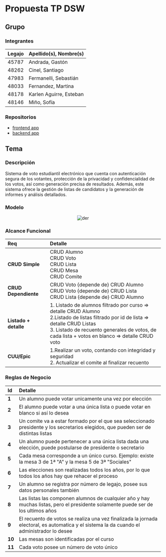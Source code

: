 # Propuesta TP DSW

## Grupo
### Integrantes
| Legajo | Apellido(s), Nombre(s)  |
|:-------|:------------------------|
| 45787  | Andrada, Gastón         |
| 48262  | Cinel, Santiago         |
| 47983  | Fermanelli, Sebastián   |
| 48033  | Fernandez, Martina      |
| 48178  | Karlen Aguirre, Esteban |
| 48146  | Miño, Sofía             |

### Repositorios
* [frontend app](http://hyperlinkToGihubOrGitlab)
* [backend app](http://hyperlinkToGihubOrGitlab)


## Tema
### Descripción
Sistema de voto estudiantil electrónico que cuenta con autenticación segura de los votantes, protección de la privacidad y confidencialidad de los votos, así como generación precisa de resultados. Además, este sistema ofrece la gestión de listas de candidatos y la generación de informes y análisis detallados.

### Modelo

<div align="center">
  
  ![der](https://github.com/sebafermanelli/tp-dsw-utn/blob/main/der.png)

</div>

### Alcance Funcional

| Req                   | Detalle                                                                                                                   |
|:----------------------|:--------------------------------------------------------------------------------------------------------------------------|
| **CRUD Simple**       | CRUD Alumno<br/>CRUD Voto<br/>CRUD Lista<br/>CRUD Mesa<br/>CRUD Comite                                                    |
| **CRUD Dependiente**  | CRUD Voto {depende de} CRUD Alumno<br/>CRUD Voto {depende de} CRUD Lista<br/>CRUD Lista {depende de} CRUD Alumno          | 
| **Listado + detalle** | 1. Listado de alumnos filtrado por curso => detalle CRUD Alumno<br/> 2.Listado de listas filtrado por id de lista => detalle CRUD Listas<br/> 3. Listado de recuento generales de votos, de cada lista + votos en blanco => detalle CRUD voto                                                                |
| **CUU/Epic**          | 1.Realizar un voto, contando con integridad y seguridad <br/> 2. Actualizar el comite al finalizar recuento               |

### Reglas de Negocio

| Id    | Detalle |
|:------|:------------------------------------------------------------------------------------------------------------------------------------------|
| **1** | Un alumno puede votar unicamente una vez por elección                                                                                     |
| **2** | El alumno puede votar a una única lista o puede votar en blanco si así lo desea                                                           |
| **3** | Un comite va a estar formado por el que sea seleccionado presidente y los secretarios elegidos, que pueden ser de distintas listas        |
| **4** | Un alumno puede pertenecer a una única lista dada una elección, puede postularse de presidente o secretario                               |
| **5** | Cada mesa corresponde a un único curso. Ejemplo: existe la mesa 3 de 1ª "A" y la mesa 5 de 3ª "Sociales"                                  |
| **6** | Las elecciones son realizadas todos los años, por lo que todos los años hay que rehacer el proceso                                        |
| **7** | Un alumno se registra por número de legajo, posee sus datos personales también                                                            | 
| **8** | Las listas las componen alumnos de cualquier año y hay muchas listas, pero el presidente solamente puede ser de los ultimos años          |
| **9** | El recuento de votos se realiza una vez finalizada la jornada electoral, es automatica y el sistema la da cuando el administrador lo desee|
| **10** | Las mesas son identificadas por el curso                                                                                                 |
| **11** | Cada voto posee un número de voto único                                                                                                  |
